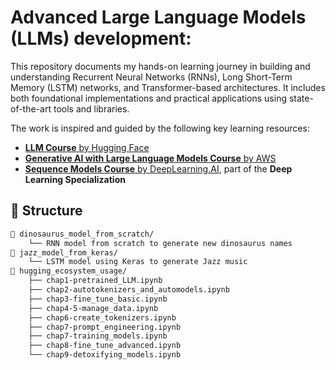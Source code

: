 # Advanced Large Language Models (LLMs) development:

This repository documents my hands-on learning journey in building and understanding Recurrent Neural Networks (RNNs), Long Short-Term Memory (LSTM) networks, and Transformer-based architectures. It includes both foundational implementations and practical applications using state-of-the-art tools and libraries.

The work is inspired and guided by the following key learning resources:

- [**LLM Course** by Hugging Face](https://huggingface.co/learn/llm-course/)
- [**Generative AI with Large Language Models Course** by AWS](https://www.coursera.org/learn/generative-ai-with-llms)
- [**Sequence Models Course** by DeepLearning.AI](https://www.coursera.org/learn/nlp-sequence-models), part of the **Deep Learning Specialization**

## 📁 Structure

```bash
📂 dinosaurus_model_from_scratch/
    └── RNN model from scratch to generate new dinosaurus names
📂 jazz_model_from_keras/
    └── LSTM model using Keras to generate Jazz music
📂 hugging_ecosystem_usage/
    ├── chap1-pretrained_LLM.ipynb
    ├── chap2-autotokenizers_and_automodels.ipynb
    ├── chap3-fine_tune_basic.ipynb
    ├── chap4-5-manage_data.ipynb
    ├── chap6-create_tokenizers.ipynb
    ├── chap7-prompt_engineering.ipynb
    ├── chap7-training_models.ipynb
    ├── chap8-fine_tune_advanced.ipynb
    └── chap9-detoxifying_models.ipynb
